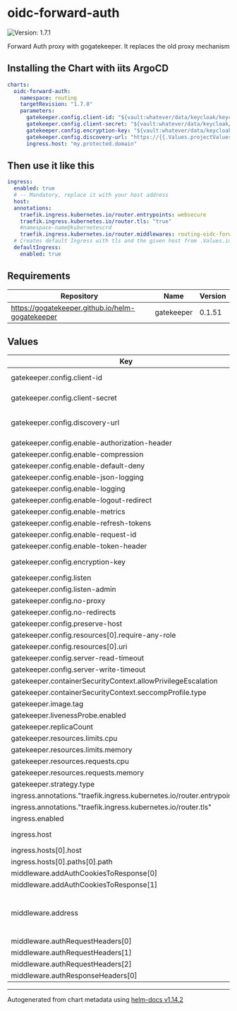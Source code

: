 # oidc-forward-auth

![Version: 1.7.1](https://img.shields.io/badge/Version-1.7.1-informational?style=flat-square)

Forward Auth proxy with gogatekeeper. It replaces the old proxy mechanism

## Installing the Chart with iits ArgoCD

```yaml
charts:
  oidc-forward-auth:
    namespace: routing
    targetRevision: "1.7.0"
    parameters:
      gatekeeper.config.client-id: "${vault:whatever/data/keycloak/keycloak_proxy_admin#client_id}"
      gatekeeper.config.client-secret: "${vault:whatever/data/keycloak/keycloak_proxy_admin#client_secret}"
      gatekeeper.config.encryption-key: "${vault:whatever/data/keycloak/keycloak_proxy_admin#encryption-key}"
      gatekeeper.config.discovery-url: "https://{{.Values.projectValues.authDomain}}/realms/{{.Values.projectValues.context}}"
      ingress.host: "my.protected.domain"
```

## Then use it like this

```yaml
ingress:
  enabled: true
  # -- Mandatory, replace it with your host address
  host:
  annotations:
    traefik.ingress.kubernetes.io/router.entrypoints: websecure
    traefik.ingress.kubernetes.io/router.tls: "true"
    #namespace-name@kubernetescrd
    traefik.ingress.kubernetes.io/router.middlewares: routing-oidc-forward-auth@kubernetescrd
  # Creates default Ingress with tls and the given host from .Values.ingress.host
  defaultIngress:
    enabled: true
```

## Requirements

| Repository | Name | Version |
|------------|------|---------|
| https://gogatekeeper.github.io/helm-gogatekeeper | gatekeeper | 0.1.51 |

## Values

| Key | Type | Default | Description |
|-----|------|---------|-------------|
| gatekeeper.config.client-id | string | `nil` | Required: client id used to authenticate to the oauth service |
| gatekeeper.config.client-secret | string | `nil` | Required: client secret used to authenticate to the oauth service |
| gatekeeper.config.discovery-url | string | `nil` | Required: discovery url to retrieve the openid configuration, i.e. "https://keycloak.example.com/realms/<realm>" |
| gatekeeper.config.enable-authorization-header | bool | `false` |  |
| gatekeeper.config.enable-compression | bool | `true` |  |
| gatekeeper.config.enable-default-deny | bool | `false` |  |
| gatekeeper.config.enable-json-logging | bool | `true` |  |
| gatekeeper.config.enable-logging | bool | `false` |  |
| gatekeeper.config.enable-logout-redirect | bool | `true` |  |
| gatekeeper.config.enable-metrics | bool | `false` |  |
| gatekeeper.config.enable-refresh-tokens | bool | `true` |  |
| gatekeeper.config.enable-request-id | bool | `true` |  |
| gatekeeper.config.enable-token-header | bool | `false` |  |
| gatekeeper.config.encryption-key | string | `nil` | Required: encryption key used to encryption the session state |
| gatekeeper.config.listen | string | `"0.0.0.0:3000"` |  |
| gatekeeper.config.listen-admin | string | `":4000"` |  |
| gatekeeper.config.no-proxy | bool | `true` |  |
| gatekeeper.config.no-redirects | bool | `false` |  |
| gatekeeper.config.preserve-host | bool | `true` |  |
| gatekeeper.config.resources[0].require-any-role | bool | `true` |  |
| gatekeeper.config.resources[0].uri | string | `"/*"` |  |
| gatekeeper.config.server-read-timeout | string | `"10s"` |  |
| gatekeeper.config.server-write-timeout | string | `"10s"` |  |
| gatekeeper.containerSecurityContext.allowPrivilegeEscalation | bool | `false` |  |
| gatekeeper.containerSecurityContext.seccompProfile.type | string | `"RuntimeDefault"` |  |
| gatekeeper.image.tag | string | `"3.0.2"` |  |
| gatekeeper.livenessProbe.enabled | bool | `true` |  |
| gatekeeper.replicaCount | int | `2` |  |
| gatekeeper.resources.limits.cpu | string | `"100m"` |  |
| gatekeeper.resources.limits.memory | string | `"128Mi"` |  |
| gatekeeper.resources.requests.cpu | string | `"10m"` |  |
| gatekeeper.resources.requests.memory | string | `"16Mi"` |  |
| gatekeeper.strategy.type | string | `"RollingUpdate"` |  |
| ingress.annotations."traefik.ingress.kubernetes.io/router.entrypoints" | string | `"websecure"` |  |
| ingress.annotations."traefik.ingress.kubernetes.io/router.tls" | string | `"true"` |  |
| ingress.enabled | bool | `true` |  |
| ingress.host | string | `nil` | Required, replace it with your host address |
| ingress.hosts[0].host | string | `"{{ .Values.ingress.host }}"` |  |
| ingress.hosts[0].paths[0].path | string | `"/oauth"` |  |
| middleware.addAuthCookiesToResponse[0] | string | `"kc-access"` |  |
| middleware.addAuthCookiesToResponse[1] | string | `"kc-state"` |  |
| middleware.address | string | `"http://{{ include \"oidc-forward-auth.fullname\" $ }}-gatekeeper.{{ .Release.Namespace }}.svc.cluster.local:{{ .Values.gatekeeper.service.proxy.port }}"` |  |
| middleware.authRequestHeaders[0] | string | `"Accept"` |  |
| middleware.authRequestHeaders[1] | string | `"Authorization"` |  |
| middleware.authRequestHeaders[2] | string | `"Cookie"` |  |
| middleware.authResponseHeaders[0] | string | `"Set-Cookie"` |  |

----------------------------------------------
Autogenerated from chart metadata using [helm-docs v1.14.2](https://github.com/norwoodj/helm-docs/releases/v1.14.2)
